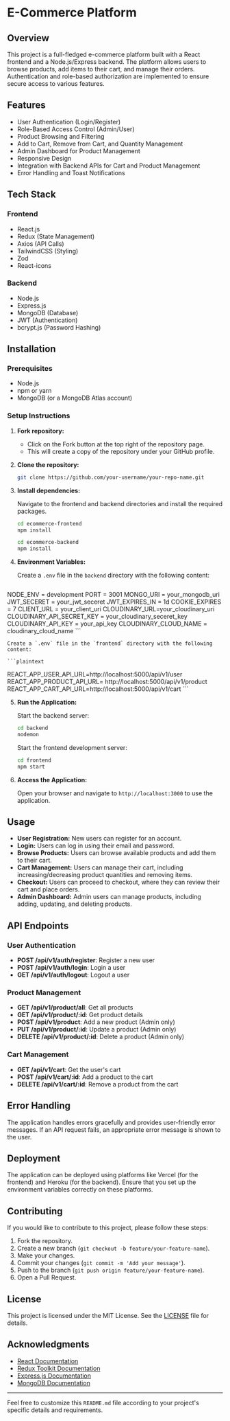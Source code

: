 # E-Commerce Platform

## Overview

This project is a full-fledged e-commerce platform built with a React frontend and a Node.js/Express backend. The platform allows users to browse products, add items to their cart, and manage their orders. Authentication and role-based authorization are implemented to ensure secure access to various features.

## Features

- User Authentication (Login/Register)
- Role-Based Access Control (Admin/User)
- Product Browsing and Filtering
- Add to Cart, Remove from Cart, and Quantity Management
- Admin Dashboard for Product Management
- Responsive Design
- Integration with Backend APIs for Cart and Product Management
- Error Handling and Toast Notifications

## Tech Stack

### Frontend
- React.js
- Redux (State Management)
- Axios (API Calls)
- TailwindCSS (Styling)
- Zod
- React-icons

### Backend
- Node.js
- Express.js
- MongoDB (Database)
- JWT (Authentication)
- bcrypt.js (Password Hashing)

## Installation

### Prerequisites

- Node.js
- npm or yarn
- MongoDB (or a MongoDB Atlas account)

### Setup Instructions

1. **Fork repository:**

   - Click on the Fork button at the top right of the repository page.
   - This will create a copy of the repository under your GitHub profile.

2. **Clone the repository:**

    ```bash
    git clone https://github.com/your-username/your-repo-name.git
    ```

3. **Install dependencies:**

    Navigate to the frontend and backend directories and install the required packages.

    ```bash
    cd ecommerce-frontend
    npm install
    ```

    ```bash
    cd ecommerce-backend
    npm install
    ```

4. **Environment Variables:**

    Create a `.env` file in the `backend` directory with the following content:

    ```plaintext
    
NODE_ENV = development
PORT = 3001
MONGO_URI = your_mongodb_uri
JWT_SECERET = your_jwt_seceret
JWT_EXPIRES_IN = 1d
COOKIE_EXPIRES = 7
CLIENT_URL = your_client_uri
CLOUDINARY_URL=your_cloudinary_uri
CLOUDINARY_API_SECRET_KEY = your_cloudinary_seceret_key
CLOUDINARY_API_KEY = your_api_key
CLOUDINARY_CLOUD_NAME = cloudinary_cloud_name
    ```

    Create a `.env` file in the `frontend` directory with the following content:

    ```plaintext
    
   REACT_APP_USER_API_URL=http://localhost:5000/api/v1/user
   REACT_APP_PRODUCT_API_URL= http://localhost:5000/api/v1/product
   REACT_APP_CART_API_URL=http://localhost:5000/api/v1/cart
    ```

5. **Run the Application:**

    Start the backend server:

    ```bash
    cd backend
    nodemon
    ```

    Start the frontend development server:

    ```bash
    cd frontend
    npm start
    ```

6. **Access the Application:**

    Open your browser and navigate to `http://localhost:3000` to use the application.

## Usage

- **User Registration:** New users can register for an account.
- **Login:** Users can log in using their email and password.
- **Browse Products:** Users can browse available products and add them to their cart.
- **Cart Management:** Users can manage their cart, including increasing/decreasing product quantities and removing items.
- **Checkout:** Users can proceed to checkout, where they can review their cart and place orders.
- **Admin Dashboard:** Admin users can manage products, including adding, updating, and deleting products.

## API Endpoints

### User Authentication

- **POST /api/v1/auth/register**: Register a new user
- **POST /api/v1/auth/login**: Login a user
- **GET /api/v1/auth/logout**: Logout a user

### Product Management

- **GET /api/v1/product/all**: Get all products
- **GET /api/v1/product/:id**: Get product details
- **POST /api/v1/product**: Add a new product (Admin only)
- **PUT /api/v1/product/:id**: Update a product (Admin only)
- **DELETE /api/v1/product/:id**: Delete a product (Admin only)

### Cart Management

- **GET /api/v1/cart**: Get the user's cart
- **POST /api/v1/cart/:id**: Add a product to the cart
- **DELETE /api/v1/cart/:id**: Remove a product from the cart

## Error Handling

The application handles errors gracefully and provides user-friendly error messages. If an API request fails, an appropriate error message is shown to the user.

## Deployment

The application can be deployed using platforms like Vercel (for the frontend) and Heroku (for the backend). Ensure that you set up the environment variables correctly on these platforms.

## Contributing

If you would like to contribute to this project, please follow these steps:

1. Fork the repository.
2. Create a new branch (`git checkout -b feature/your-feature-name`).
3. Make your changes.
4. Commit your changes (`git commit -m 'Add your message'`).
5. Push to the branch (`git push origin feature/your-feature-name`).
6. Open a Pull Request.

## License

This project is licensed under the MIT License. See the [LICENSE](LICENSE) file for details.

## Acknowledgments

- [React Documentation](https://reactjs.org/docs/getting-started.html)
- [Redux Toolkit Documentation](https://redux-toolkit.js.org/)
- [Express.js Documentation](https://expressjs.com/)
- [MongoDB Documentation](https://docs.mongodb.com/)

---

Feel free to customize this `README.md` file according to your project's specific details and requirements.

